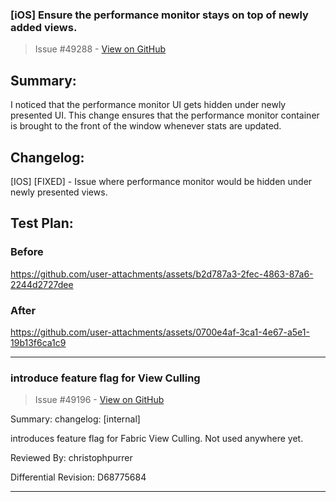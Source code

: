 ### [iOS] Ensure the performance monitor stays on top of newly added views.

> Issue #49288 - [View on GitHub](https://github.com/facebook/react-native/pull/49288)

## Summary:
I noticed that the performance monitor UI gets hidden under newly presented UI. This change ensures that the performance monitor container is brought to the front of the window whenever stats are updated.

## Changelog:
[IOS] [FIXED] - Issue where performance monitor would be hidden under newly presented views.

<!-- Help reviewers and the release process by writing your own changelog entry.

Pick one each for the category and type tags:

[ANDROID|GENERAL|IOS|INTERNAL] [BREAKING|ADDED|CHANGED|DEPRECATED|REMOVED|FIXED|SECURITY] - Message

For more details, see:
https://reactnative.dev/contributing/changelogs-in-pull-requests
-->

## Test Plan:


### Before

https://github.com/user-attachments/assets/b2d787a3-2fec-4863-87a6-2244d2727dee



### After

https://github.com/user-attachments/assets/0700e4af-3ca1-4e67-a5e1-19b13f6ca1c9




---

### introduce feature flag for View Culling

> Issue #49196 - [View on GitHub](https://github.com/facebook/react-native/pull/49196)

Summary:
changelog: [internal]

introduces feature flag for Fabric View Culling. Not used anywhere yet.

Reviewed By: christophpurrer

Differential Revision: D68775684




---

